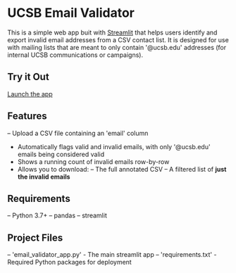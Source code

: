 # UCSB Email Validator

This is a simple web app buit with [Streamlit](https://streamlit.io/) that helps users identify and export invalid
email addresses from a CSV contact list. It is designed for use with mailing lists that are meant to only
contain '@ucsb.edu' addresses (for internal UCSB communications or campaigns).

## Try it Out

[Launch the app](https://ucsb-email-validator.streamlit.app/)

## Features
– Upload a CSV file containing an 'email' column
- Automatically flags valid and invalid emails, with only '@ucsb.edu' emails being considered valid
- Shows a running count of invalid emails row-by-row
- Allows you to download:
  – The full annotated CSV
  – A filtered list of **just the invalid emails**

## Requirements

– Python 3.7+
– pandas
– streamlit

## Project Files
– 'email_validator_app.py' - The main streamlit app
– 'requirements.txt' - Required Python packages for deployment
